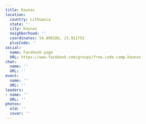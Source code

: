 ```yaml
---
title: Kaunas
location:
  country: Lithuania
  state: ''
  city: Kaunas
  neighborhood: ''
  coordinates: 54.898106, 23.911752
  plusCode: ''
social:
  name: Facebook page
  URL: https://www.facebook.com/groups/free.code.camp.kaunas
chat:
  name: ''
  URL: ''
event:
  name: ''
  URL: ''
leaders:
- name: ''
  URL: ''
photos:
  old: ''
  cover: ''
---
```

